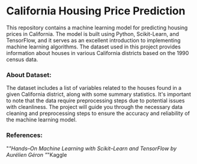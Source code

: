 # California Housing Price Prediction
This repository contains a machine learning model for predicting housing prices in California. The model is built using Python, Scikit-Learn, and TensorFlow, and it serves as an excellent introduction to implementing machine learning algorithms. The dataset used in this project provides information about houses in various California districts based on the 1990 census data.

### About Dataset:
The dataset includes a list of variables related to the houses found in a given California district, along with some summary statistics. It's important to note that the data require preprocessing steps due to potential issues with cleanliness. The project will guide you through the necessary data cleaning and preprocessing steps to ensure the accuracy and reliability of the machine learning model.

### References:
"*"Hands–On Machine Learning with Scikit–Learn and TensorFlow by Aurélien Géron
"*"Kaggle
